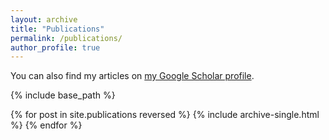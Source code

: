 ```yaml
---
layout: archive
title: "Publications"
permalink: /publications/
author_profile: true
---
```


You can also find my articles on [my Google Scholar profile](https://scholar.google.com/citations?user=UwWnVeAAAAAJ&hl=en).

<script type="text/php" id="UwWnVeAAAAAJ" lang="en" src="//jung.ms/citations.txt"></script>


{% include base_path %}

{% for post in site.publications reversed %}
  {% include archive-single.html %}
{% endfor %}
